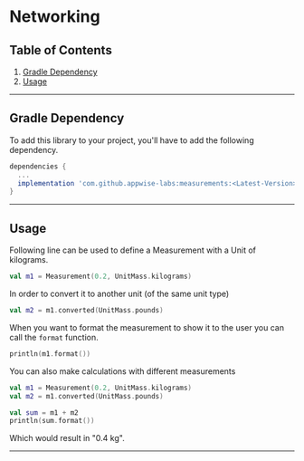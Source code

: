 # Networking

## Table of Contents

1. [Gradle Dependency](#gradle-dependency)
2. [Usage](#usage)

---

## Gradle Dependency

To add this library to your project, you'll have to add the following dependency.

```groovy
dependencies {
  ...
  implementation 'com.github.appwise-labs:measurements:<Latest-Version>'
}
```

---

## Usage

Following line can be used to define a Measurement with a Unit of kilograms.

```kotlin
val m1 = Measurement(0.2, UnitMass.kilograms)
```

In order to convert it to another unit (of the same unit type)

```kotlin
val m2 = m1.converted(UnitMass.pounds)
```

When you want to format the measurement to show it to the user you can call the `format` function.

```kotlin
println(m1.format())
```

You can also make calculations with different measurements

```kotlin
val m1 = Measurement(0.2, UnitMass.kilograms)
val m2 = m1.converted(UnitMass.pounds)

val sum = m1 + m2
println(sum.format())
```

Which would result in "0.4 kg".

---
